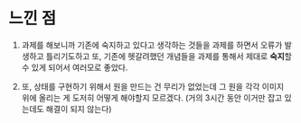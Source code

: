 <!-- 여기에 회고 내용을 작성해주세요 -->

# 느낀 점

1. 과제를 해보니까 기존에 숙지하고 있다고 생각하는 것들을 과제를 하면서 오류가 발생하고 틀리기도하고
   또, 기존에 헷갈려했던 개념들을 과제를 통해서 제대로 **숙지**할 수 있게 되어서 여러모로 좋았다.

2. 또, 상태를 구현하기 위해서 원을 만드는 건 무리가 없었는데 그 원을 각각 이미지 위에 올리는 게
   도저히 어떻게 해야할지 모르겠다. (거의 3시간 동안 이거만 잡고 있는데도 해결이 되지 않는다)
